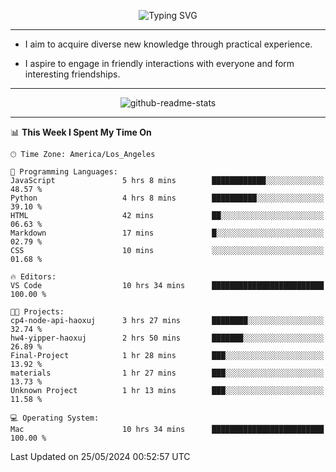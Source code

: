 <p align="center">
  <img src="https://readme-typing-svg.demolab.com?font=Fira+Code&weight=500&size=32&duration=2500&pause=1600&center=true&vCenter=true&random=false&width=1024&height=64&lines=Hi+there+%F0%9F%91%8B;I'm+delighted+you+could+make+it+here+%F0%9F%8E%89;I'm+Harry%2C+a+college+student+still+finding+my+way" alt="Typing SVG" />
</p>


---


- I aim to acquire diverse new knowledge through practical experience.

- I aspire to engage in friendly interactions with everyone and form interesting friendships.


---


<p align="center">
  <img src="https://github-readme-stats.vercel.app/api?username=Harry-Jing&show_icons=true" alt="github-readme-stats"/>
</p>


---

<!--START_SECTION:waka-->
📊 **This Week I Spent My Time On** 

```text
🕑︎ Time Zone: America/Los_Angeles

💬 Programming Languages: 
JavaScript               5 hrs 8 mins        ████████████░░░░░░░░░░░░░   48.57 % 
Python                   4 hrs 8 mins        ██████████░░░░░░░░░░░░░░░   39.10 % 
HTML                     42 mins             ██░░░░░░░░░░░░░░░░░░░░░░░   06.63 % 
Markdown                 17 mins             █░░░░░░░░░░░░░░░░░░░░░░░░   02.79 % 
CSS                      10 mins             ░░░░░░░░░░░░░░░░░░░░░░░░░   01.68 % 

🔥 Editors: 
VS Code                  10 hrs 34 mins      █████████████████████████   100.00 % 

🐱‍💻 Projects: 
cp4-node-api-haoxuj      3 hrs 27 mins       ████████░░░░░░░░░░░░░░░░░   32.74 % 
hw4-yipper-haoxuj        2 hrs 50 mins       ███████░░░░░░░░░░░░░░░░░░   26.89 % 
Final-Project            1 hr 28 mins        ███░░░░░░░░░░░░░░░░░░░░░░   13.92 % 
materials                1 hr 27 mins        ███░░░░░░░░░░░░░░░░░░░░░░   13.73 % 
Unknown Project          1 hr 13 mins        ███░░░░░░░░░░░░░░░░░░░░░░   11.58 % 

💻 Operating System: 
Mac                      10 hrs 34 mins      █████████████████████████   100.00 % 
```


 Last Updated on 25/05/2024 00:52:57 UTC
<!--END_SECTION:waka-->
